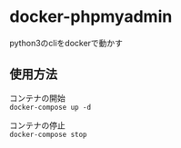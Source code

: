 # docker-phpmyadmin

python3のcliをdockerで動かす

## 使用方法
コンテナの開始  
`docker-compose up -d`  

コンテナの停止  
`docker-compose stop`  

